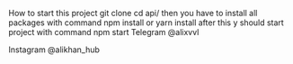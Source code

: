 How to start this project
git clone
cd api/
then you have to install all packages with command npm install or yarn install
after this y should start project with command npm start
Telegram
@alixvvl

Instagram
@alikhan_hub
